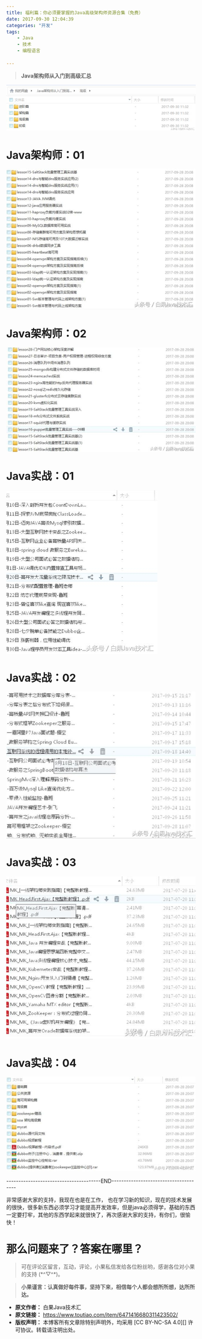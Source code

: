 ```yaml
---
title: 福利篇：你必须要掌握的Java高级架构师资源合集（免费）
date: 2017-09-30 12:04:39
categories: "开发"
tags:
	- Java
	- 技术
	- 编程语言

---
```


> **Java架构师从入门到高级汇总**

![福利篇：你必须要掌握的Java高级架构师资源合集（免费）][Java]

# **Java架构师：01** #

![福利篇：你必须要掌握的Java高级架构师资源合集（免费）][Java 1]

# **Java架构师：02** #

![福利篇：你必须要掌握的Java高级架构师资源合集（免费）][Java 2]

# **Java实战：01** #

![福利篇：你必须要掌握的Java高级架构师资源合集（免费）][Java 3]

# **Java实战：02** #

![福利篇：你必须要掌握的Java高级架构师资源合集（免费）][Java 4]

# **Java实战：03** #

![福利篇：你必须要掌握的Java高级架构师资源合集（免费）][Java 5]

# **Java实战：04** #

![福利篇：你必须要掌握的Java高级架构师资源合集（免费）][Java 6]

\---------------------------------------END--------------------------------------

非常感谢大家的支持，我现在也是在工作， 也在学习新的知识，现在的技术发展的很快，很多新东西必须学习才能提高开发效率，但是java必须得学，基础的东西一定要打牢，其他的东西学起来就很快了，再次感谢大家的支持，有你们，很愉快！

# 那么问题来了？答案在哪里？ #

> 可在评论区留言，互动，评论，小果私信发给各位粉丝哟，感谢各位对小果的支持 (\*^▽^\*)。

> **小果谨言：认真做好每件事，坚持下来，相信每个人都会想所所想，达所所达。**


[Java]: static/resources/crawler/QMZN-YQBM-FBRE.jpg
[Java 1]: static/resources/crawler/6NBV-73ZI-YAVM.jpg
[Java 2]: static/resources/crawler/MNAZ-2MNN-MY7B.jpg
[Java 3]: static/resources/crawler/AAZQ-VRUB-EFFN.jpg
[Java 4]: static/resources/crawler/MY77-FZY6-BFY3.jpg
[Java 5]: static/resources/crawler/YRZR-3EIM-N2IN.jpg
[Java 6]: static/resources/crawler/NQVY-IQBE-NFB3.jpg
 *  **原文作者：** 白果Java技术汇
 *  **原文链接：** https://www.toutiao.com/item/6471416680311423502/
 *  **版权声明：** 本博客所有文章除特别声明外，均采用 [CC BY-NC-SA 4.0][] 许可协议。转载请注明出处。
